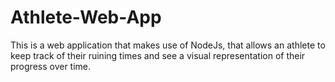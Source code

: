 # Athlete-Web-App
This is a web application that makes use of NodeJs, that allows an athlete to keep track of their ruining times and see a visual representation of their progress over time. 
